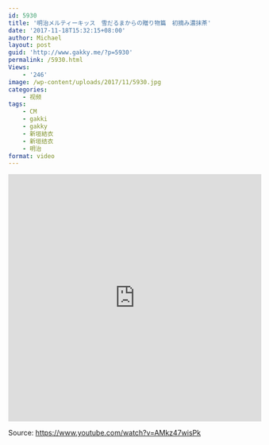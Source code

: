 ```yaml
---
id: 5930
title: '明治メルティーキッス　雪だるまからの贈り物篇　初摘み濃抹茶'
date: '2017-11-18T15:32:15+08:00'
author: Michael
layout: post
guid: 'http://www.gakky.me/?p=5930'
permalink: /5930.html
Views:
    - '246'
image: /wp-content/uploads/2017/11/5930.jpg
categories:
    - 视频
tags:
    - CM
    - gakki
    - gakky
    - 新垣結衣
    - 新垣结衣
    - 明治
format: video
---
```


<iframe allowfullscreen="allowfullscreen" frameborder="0" height="498" loading="lazy" src="http://player.youku.com/embed/XMzE2NjMxMjg3Ng==" width="510"></iframe>

Source: <https://www.youtube.com/watch?v=AMkz47wisPk>